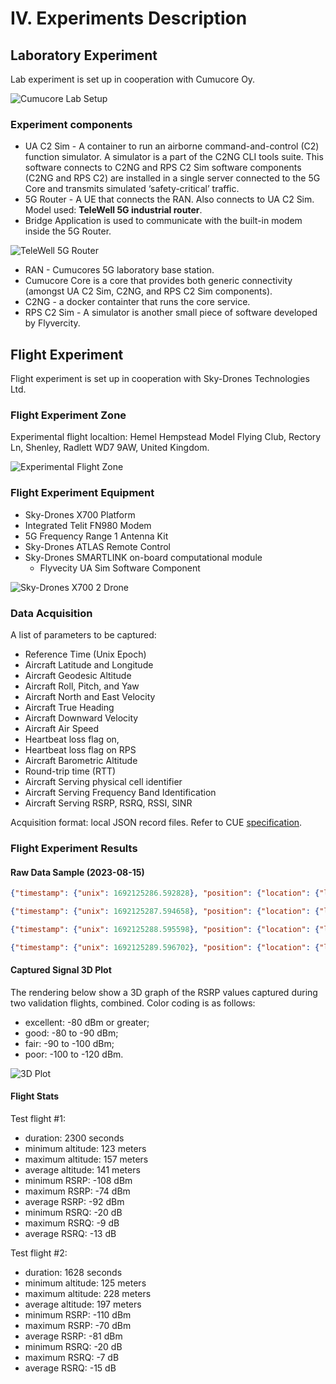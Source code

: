 # IV. Experiments Description

## Laboratory Experiment

Lab experiment is set up in cooperation with Cumucore Oy.

![Cumucore Lab Setup](images/CumucoreExperiment.png)

### Experiment components

* UA C2 Sim - A container to run an airborne command-and-control (C2) function simulator. A simulator is a part of the C2NG CLI tools suite. This software connects to C2NG and RPS C2 Sim software components (C2NG and RPS C2) are installed in a single server connected to the 5G Core and transmits simulated ‘safety-critical’ traffic.
* 5G Router - A UE that connects the RAN. Also connects to UA C2 Sim. Model used: __TeleWell 5G industrial router__.
* Bridge Application is used to communicate with the built-in modem inside the 5G Router.

![TeleWell 5G Router](images/TW_5G_router.jpg)

* RAN - Cumucores 5G laboratory base station.
* Cumucore Core is a core that provides both generic connectivity (amongst UA C2 Sim, C2NG, and RPS C2 Sim components).
* C2NG - a docker containter that runs the core service.
* RPS C2 Sim -  A simulator is another small piece of software developed by Flyvercity. 

## Flight Experiment

Flight experiment is set up in cooperation with Sky-Drones Technologies Ltd.

### Flight Experiment Zone

Experimental flight localtion: Hemel Hempstead Model Flying Club, Rectory Ln, Shenley, Radlett WD7 9AW, United Kingdom.

![Experimental Flight Zone](images/FlightZone.png)

### Flight Experiment Equipment

* Sky-Drones X700 Platform
* Integrated Telit FN980 Modem
* 5G Frequency Range 1 Antenna Kit
* Sky-Drones ATLAS Remote Control
* Sky-Drones SMARTLINK on-board computational module
  * Flyvecity UA Sim Software Component

![Sky-Drones X700 2 Drone](images/x700_2.jpg)

### Data Acquisition

A list of parameters to be captured:

* Reference Time (Unix Epoch)
* Aircraft Latitude and Longitude
* Aircraft Geodesic Altitude
* Aircraft Roll, Pitch, and Yaw
* Aircraft North and East Velocity
* Aircraft True Heading
* Aircraft Downward Velocity
* Aircraft Air Speed
* Heartbeat loss flag on,
* Heartbeat loss flag on RPS
* Aircraft Barometric Altitude
* Round-trip time (RTT)
* Aircraft Serving physical cell identifier
* Aircraft Serving Frequency Band Identification
* Aircraft Serving RSRP, RSRQ, RSSI, SINR

Acquisition format: local JSON record files. Refer to CUE [specification](https://github.com/flyvercity/dataengine/blob/main/fvcf.cue).


### Flight Experiment Results

#### Raw Data Sample (2023-08-15)

```json
{"timestamp": {"unix": 1692125286.592828}, "position": {"location": {"lat": 51.7027428, "lon": -0.2682453, "alt": 125.674}, "attitude": {"roll": -0.011166839860379696, "pitch": 0.0075567238964140415, "yaw": 2.0088229179382324}}, "signal": {"radio": "5GNSA", "RSRP": -93, "RSRQ": -11}}

{"timestamp": {"unix": 1692125287.594658}, "position": {"location": {"lat": 51.7027429, "lon": -0.2682453, "alt": 125.686}, "attitude": {"roll": -0.01098616886883974, "pitch": 0.007935342378914356, "yaw": 2.009046792984009}}, "signal": {"radio": "5GNSA", "RSRP": -93, "RSRQ": -11}}

{"timestamp": {"unix": 1692125288.595598}, "position": {"location": {"lat": 51.7027429, "lon": -0.2682456, "alt": 125.703}, "attitude": {"roll": -0.010614585131406784, "pitch": 0.007171763107180595, "yaw": 2.009789228439331}}, "signal": {"radio": "5GNSA", "RSRP": -93, "RSRQ": -12}}

{"timestamp": {"unix": 1692125289.596702}, "position": {"location": {"lat": 51.7027433, "lon": -0.2682459, "alt": 125.809}, "attitude": {"roll": -0.010071463882923126, "pitch": 0.008770615793764591, "yaw": 2.010474681854248}}, "signal": {"radio": "4G", "RSRP": -93, "RSRQ": -12}}
```

#### Captured Signal 3D Plot

The rendering below show a 3D graph of the RSRP values captured during two validation flights, combined. Color coding is as follows:

* excellent: -80 dBm or greater;
* good: -80 to -90 dBm;
* fair: -90 to -100 dBm;
* poor: -100 to -120 dBm.

![3D Plot](images/SignalPlot3D.png)


#### Flight Stats

Test flight #1:

* duration: 2300 seconds
* minimum altitude: 123 meters
* maximum altitude: 157 meters
* average altitude: 141 meters
* minimum RSRP: -108 dBm
* maximum RSRP: -74 dBm
* average RSRP: -92 dBm
* minimum RSRQ: -20 dB
* maximum RSRQ: -9 dB
* average RSRQ: -13 dB


Test flight #2:

* duration: 1628 seconds
* minimum altitude: 125 meters
* maximum altitude: 228 meters
* average altitude: 197 meters
* minimum RSRP: -110 dBm
* maximum RSRP: -70 dBm
* average RSRP: -81 dBm
* minimum RSRQ: -20 dB
* maximum RSRQ: -7 dB
* average RSRQ: -15 dB
